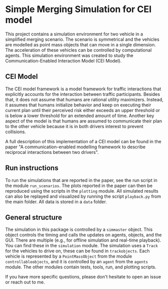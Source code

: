 # Simple Merging Simulation for CEI model
This project contains a simulation environment for two vehicle in a simplified merging scenario. The scenario is symmetrical and the vehicles are modelled as point mass objects that can move in a single dimension. The acceleration of these vehicles can be controlled by computational agents. This simulation environment was created to study the Communication-Enabled Interaction Model (CEI Model). 
 

## CEI Model
The CEI model framework is a model framework for traffic interactions that explicitly accounts for the interaction between traffic participants. Besides that, it does not assume that humans are rational utility maximizers. Instead, it assumes that humans initialize behavior and keep on executing their current plan until their perceived risk either exceeds an upper threshold or is below a lower threshold for an extended amount of time. Another key aspect of the model is that humans are assumed to communicate their plan to the other vehicle because it is in both drivers interest to prevent collisions.

A full description of this implementation of a CEI model can be found in the paper "A communication-enabled modelling framework to describe reciprocal interactions between two drivers". 

## Run instructions
To run the simulations that are reported in the paper, see the run script in the module `run_scenarios`. The plots reported in the paper can then be reproduced using the scripts in the `plotting` module. All simulated results can also be replayed and visualized by running the script `playback.py` from the main folder. All data is stored in a `data` folder.  
 
## General structure
The simulation in this package is controlled by a `simmaster` object. This object controls the timing and calls the updates on agents, objects, and the GUI. There are multiple (e.g., for offline simulation and real-time playback). You can find these in the `simulation` module. The simulation uses a `Track` for the vehicles to drive on, these can be found in `trackobjects`. Each vehicle is represented by a `PointMassObject` from the module `controllableobjects`, and it is controlled by an `agent` from the `agents` module. The other modules contain tests, tools, run, and plotting scripts.

If you have more specific questions, please don't hesitate to open an issue or reach out to me.
